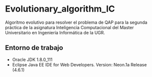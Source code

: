 # Evolutionary_algorithm_IC
Algorítmo evolutivo para resolver el problema de QAP para la segunda práctica de la asignatura Inteligencia Computacional del Master Universitario en Ingeniería Informática de la UGR.

## Entorno de trabajo
- Oracle JDK 1.8.0_111
- Eclipse Java EE IDE for Web Developers. Version: Neon.1a Release (4.6.1)
